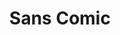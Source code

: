 ---
ee_id: '45'
site: '1'
type: '2'
url: 2008-079-sans-comic
title: Sans Comic
year: '2008'
display_year: '2008'
medium: PDF
dims: ''
pitch: "​Whitney Biennial press release in comic sans. Distributed to biennial press
  list."
ps: "​Made as part of Dexter Sinister’s True Mirror reflections on the 2008 Whitney
  Biennial, this was emailed to the Whitney’s press list…. FYI: no one noticed the
  font. LOL. :)"
live_url: ''
related: "[94] [2010-017-http-www.mocanomi.org] 2010-017 http://www.mocanomi.org/"
youtube: ''
related_code: ''
imgs: 2008_079_Sans_Comic_Full_Database_IH_1.jpg
subheading: ''
download: arcangel-sans-comic.pdf
add_credit: ''
commission: ''
layout: things-i-made
---